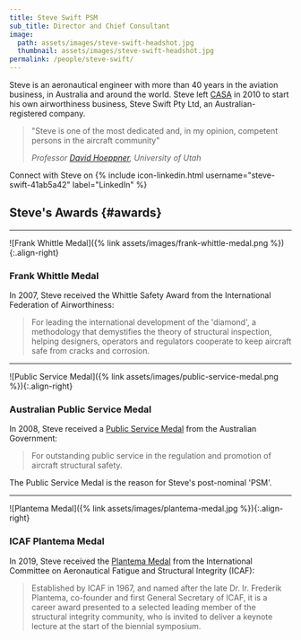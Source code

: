 ```yaml
---
title: Steve Swift PSM
sub_title: Director and Chief Consultant
image:
  path: assets/images/steve-swift-headshot.jpg
  thumbnail: assets/images/steve-swift-headshot.jpg
permalink: /people/steve-swift/
---
```


Steve is an aeronautical engineer with more than 40 years in the aviation
business, in Australia and around the world. Steve left
[CASA](https://www.casa.gov.au) in 2010 to start his own airworthiness business,
Steve Swift Pty Ltd, an Australian-registered company.

> "Steve is one of the most dedicated and, in my opinion, competent persons in
> the aircraft community"
>
> _Professor [David
> Hoeppner](https://faculty.utah.edu/u0029894-DAVID_W_HOEPPNER,_P.E.,_Ph.D./hm/index.hml;jsessionid=889A459AA26231E5234BCF0D2DCC5D45),
> University of Utah_

Connect with Steve on {% include icon-linkedin.html username="steve-swift-41ab5a42" label="LinkedIn" %}

## Steve's Awards {#awards}

---

![Frank Whittle Medal]({% link assets/images/frank-whittle-medal.png %}){:.align-right}

### Frank Whittle Medal

In 2007, Steve received the Whittle Safety Award from the International
Federation of Airworthiness:

> For leading the international development of the 'diamond', a methodology that
> demystifies the theory of structural inspection, helping designers, operators
> and regulators cooperate to keep aircraft safe from cracks and corrosion.

---

![Public Service Medal]({% link assets/images/public-service-medal.png %}){:.align-right}

### Australian Public Service Medal

In 2008, Steve received a [Public Service
Medal](https://www.pmc.gov.au/government/its-honour/public-service-medal) from
the Australian Government:

> For outstanding public service in the regulation and promotion of aircraft
> structural safety.

The Public Service Medal is the reason for Steve's post-nominal 'PSM'.

---

![Plantema Medal]({% link assets/images/plantema-medal.jpg %}){:.align-right}

### ICAF Plantema Medal

In 2019, Steve received the [Plantema Medal](https://www.icaf.aero/awards.php)
from the International Committee on Aeronautical Fatigue and Structural
Integrity (ICAF):

> Established by ICAF in 1967, and named after the late Dr. Ir. Frederik
> Plantema, co-founder and first General Secretary of ICAF, it is a career award
> presented to a selected leading member of the structural integrity community,
> who is invited to deliver a keynote lecture at the start of the biennial
> symposium.

<style>
/* keep the images half-width on large screens */
@media screen and (min-width: 768px) {
  .entry-content img {
    width: 50%;
    padding-left: 1rem;
  }
}
</style>

